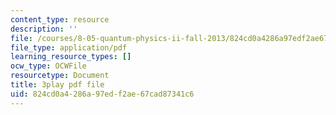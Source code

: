 ```yaml
---
content_type: resource
description: ''
file: /courses/8-05-quantum-physics-ii-fall-2013/824cd0a4286a97edf2ae67cad87341c6_NXgobnaBN7U.pdf
file_type: application/pdf
learning_resource_types: []
ocw_type: OCWFile
resourcetype: Document
title: 3play pdf file
uid: 824cd0a4-286a-97ed-f2ae-67cad87341c6
---
```


